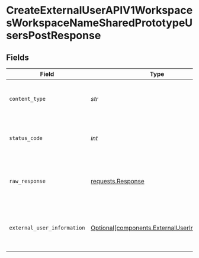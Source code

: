 # CreateExternalUserAPIV1WorkspacesWorkspaceNameSharedPrototypeUsersPostResponse


## Fields

| Field                                                                                              | Type                                                                                               | Required                                                                                           | Description                                                                                        |
| -------------------------------------------------------------------------------------------------- | -------------------------------------------------------------------------------------------------- | -------------------------------------------------------------------------------------------------- | -------------------------------------------------------------------------------------------------- |
| `content_type`                                                                                     | *str*                                                                                              | :heavy_check_mark:                                                                                 | HTTP response content type for this operation                                                      |
| `status_code`                                                                                      | *int*                                                                                              | :heavy_check_mark:                                                                                 | HTTP response status code for this operation                                                       |
| `raw_response`                                                                                     | [requests.Response](https://requests.readthedocs.io/en/latest/api/#requests.Response)              | :heavy_check_mark:                                                                                 | Raw HTTP response; suitable for custom response parsing                                            |
| `external_user_information`                                                                        | [Optional[components.ExternalUserInformation]](../../models/components/externaluserinformation.md) | :heavy_minus_sign:                                                                                 | Created a shared link for an existing external user                                                |